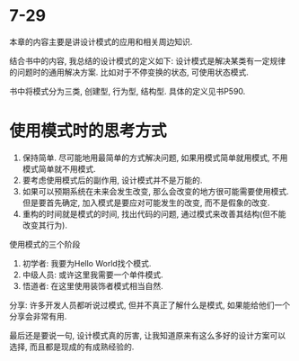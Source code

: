 # 7-29

本章的内容主要是讲设计模式的应用和相关周边知识.

结合书中的内容, 我总结的设计模式的定义如下:
    设计模式是解决某类有一定规律的问题时的通用解决方案. 比如对于不停变换的状态, 可使用状态模式.

书中将模式分为三类, 创建型, 行为型, 结构型.
具体的定义见书P590.

# 使用模式时的思考方式

1. 保持简单. 尽可能地用最简单的方式解决问题, 如果用模式简单就用模式, 不用模式简单就不用模式.
2. 要考虑使用模式后的副作用, 设计模式并不是万能的.
3. 如果可以预期系统在未来会发生改变, 那么会改变的地方很可能需要使用模式. 但是要首先确定, 加入模式是要应对可能发生的改变, 而不是假象的改变.
4. 重构的时间就是模式的时间, 找出代码的问题, 通过模式来改善其结构(但不能改变其行为).

使用模式的三个阶段
1. 初学者: 我要为Hello World找个模式.
2. 中级人员: 或许这里我需要一个单件模式.
3. 悟道者: 在这里使用装饰者模式相当自然.

分享: 许多开发人员都听说过模式, 但并不真正了解什么是模式, 如果能给他们一个分享会非常有用.

最后还是要说一句, 设计模式真的厉害, 让我知道原来有这么多好的设计方案可以选择, 而且都是现成的有成熟经验的.